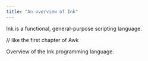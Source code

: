 ```yaml
---
title: "An overview of Ink"
---
```


Ink is a functional, general-purpose scripting language.

// like the first chapter of Awk

Overview of the Ink programming language.

